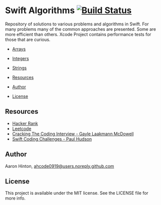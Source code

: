 # Swift Algorithms [![Build Status](https://travis-ci.org/ahcode0919/swift-algorithms.svg?branch=master)](https://travis-ci.org/ahcode0919/swift-algorithms)

Repository of solutions to various problems and algorithms in Swift. For many
problems many of the common approaches are presented. Some are more efficient than
others. Xcode Project contains performance tests for those that are curious.

- [Arrays](swift-algorithms/swift-algorithms/Arrays/README.md)
- [Integers](swift-algorithms/swift-algorithms/Integers/README.md)
- [Strings](swift-algorithms/swift-algorithms/Strings/README.md)

- [Resources](#resources)
- [Author](#author)
- [License](#license)

## Resources

- [Hacker Rank](https://www.hackerrank.com)
- [Leetcode](https://leetcode.com)
- [Cracking The Coding Interview - Gayle Laakmann McDowell](http://www.crackingthecodinginterview.com)
- [Swift Coding Challenges - Paul Hudson](https://www.hackingwithswift.com/store/swift-coding-challenges)

## Author

Aaron Hinton, ahcode0919@users.noreply.github.com

## License

This project is available under the MIT license. See the LICENSE file for more info.
